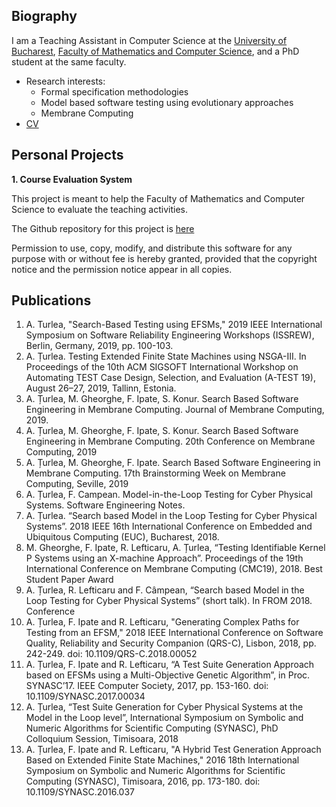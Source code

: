 
## Biography 

I am a Teaching Assistant in Computer Science at the [University of Bucharest](http://www.unibuc.ro), [Faculty of Mathematics and Computer Science](http://fmi.unibuc.ro/ro/), and a PhD student at the same faculty. 

  <ul>
              <li >Research interests:
                <ul>
                  <li> Formal specification methodologies</li>
                  <li> Model based software testing using evolutionary approaches</li>
                  <li> Membrane Computing </li>
                </ul>
              </li>
              <li> <a href="https://docs.google.com/document/d/1Ep3YttzHp8acYaZHJGpS7V8V36nXezygO3R1zBWrRqU/edit" class="text-dark" >CV </a> </li>
            </ul>

## Personal Projects 

__1. Course Evaluation System__

This project is meant to help the Faculty of Mathematics and Computer Science to evaluate the teaching activities.

The Github repository for this project is [here](https://github.com/ana-cristina/course_eval)

Permission to use, copy, modify, and distribute this software for any purpose with or without fee is hereby granted, provided that the copyright notice and the permission notice appear in all copies.


## Publications 

1. A. Turlea, "Search-Based Testing using EFSMs," 2019 IEEE International Symposium on Software Reliability Engineering Workshops (ISSREW), Berlin, Germany, 2019, pp. 100-103.
2. A. Țurlea. Testing Extended Finite State Machines using NSGA-III. In Proceedings of the 10th ACM SIGSOFT International Workshop on Automating TEST Case Design, Selection, and Evaluation (A-TEST 19), August 26–27, 2019, Tallinn, Estonia.
3. A. Țurlea, M. Gheorghe, F. Ipate, S. Konur. Search Based Software Engineering in Membrane Computing. Journal of Membrane Computing, 2019.
4. A. Țurlea, M. Gheorghe, F. Ipate, S. Konur. Search Based Software Engineering in Membrane Computing. 20th Conference on Membrane Computing, 2019
5. A. Țurlea, M. Gheorghe, F. Ipate. Search Based Software Engineering in Membrane Computing. 17th Brainstorming Week on Membrane Computing, Seville, 2019
6. A. Țurlea, F. Campean. Model-in-the-Loop Testing for Cyber Physical Systems. Software Engineering Notes.
7. A. Țurlea. “Search based Model in the Loop Testing for Cyber Physical Systems”. 2018 IEEE 16th International Conference on Embedded and Ubiquitous Computing (EUC), Bucharest, 2018.
8. M. Gheorghe, F. Ipate, R. Lefticaru, A. Țurlea, “Testing Identifiable Kernel P Systems using an X-machine Approach”. Proceedings of the 19th International Conference on Membrane Computing (CMC19), 2018. Best Student Paper Award
9. A. Țurlea, R. Lefticaru and F. Câmpean, “Search based Model in the Loop Testing for Cyber Physical Systems” (short talk). In FROM 2018. Conference 
10. A. Țurlea, F. Ipate and R. Lefticaru, "Generating Complex Paths for Testing from an EFSM," 2018 IEEE International Conference on Software Quality, Reliability and Security Companion (QRS-C), Lisbon, 2018, pp. 242-249. doi: 10.1109/QRS-C.2018.00052
11. A. Țurlea, F. Ipate and R. Lefticaru, “A Test Suite Generation Approach based on EFSMs using a Multi-Objective Genetic Algorithm”, in Proc. SYNASC’17. IEEE Computer Society, 2017, pp. 153-160. doi: 10.1109/SYNASC.2017.00034 
12. A. Țurlea, “Test Suite Generation for Cyber Physical Systems at the Model in the Loop level”, International Symposium on Symbolic and Numeric Algorithms for Scientific Computing (SYNASC), PhD Colloquium Session, Timisoara, 2018
13. A. Țurlea, F. Ipate and R. Lefticaru, "A Hybrid Test Generation Approach Based on Extended Finite State Machines," 2016 18th International Symposium on Symbolic and Numeric Algorithms for Scientific Computing (SYNASC), Timisoara, 2016, pp. 173-180. doi: 10.1109/SYNASC.2016.037

